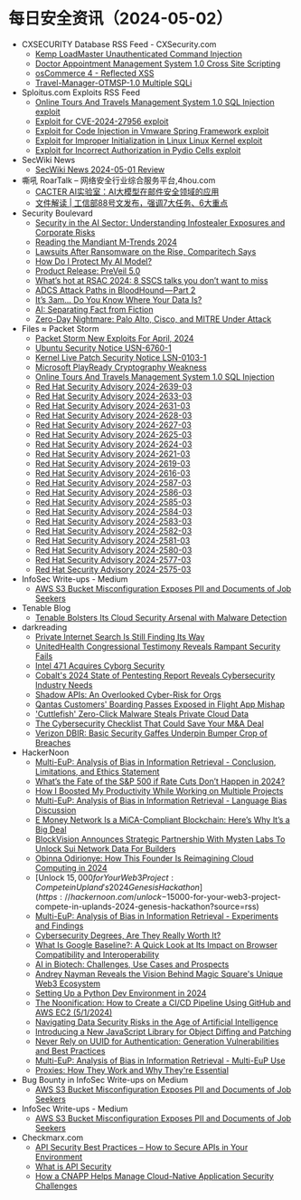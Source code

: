 # 每日安全资讯（2024-05-02）

- CXSECURITY Database RSS Feed - CXSecurity.com
  - [Kemp LoadMaster Unauthenticated Command Injection](https://cxsecurity.com/issue/WLB-2024050004)
  - [Doctor Appointment Management System 1.0 Cross Site Scripting](https://cxsecurity.com/issue/WLB-2024050003)
  - [osCommerce 4 - Reflected XSS](https://cxsecurity.com/issue/WLB-2024050002)
  - [Travel-Manager-OTMSP-1.0 Multiple SQLi](https://cxsecurity.com/issue/WLB-2024050001)
- Sploitus.com Exploits RSS Feed
  - [Online Tours And Travels Management System 1.0 SQL Injection exploit](https://sploitus.com/exploit?id=PACKETSTORM:178418&utm_source=rss&utm_medium=rss)
  - [Exploit for CVE-2024-27956 exploit](https://sploitus.com/exploit?id=D7BB7746-8549-57E9-91BE-FA81E307FDD0&utm_source=rss&utm_medium=rss)
  - [Exploit for Code Injection in Vmware Spring Framework exploit](https://sploitus.com/exploit?id=1D8E061B-15C9-5455-85CD-FD6EB340F9AF&utm_source=rss&utm_medium=rss)
  - [Exploit for Improper Initialization in Linux Linux Kernel exploit](https://sploitus.com/exploit?id=2F990B46-0F97-57C0-9C4B-7012BBDBA610&utm_source=rss&utm_medium=rss)
  - [Exploit for Incorrect Authorization in Pydio Cells exploit](https://sploitus.com/exploit?id=7FE2B6EF-7E2A-55F9-983D-089F26A99300&utm_source=rss&utm_medium=rss)
- SecWiki News
  - [SecWiki News 2024-05-01 Review](http://www.sec-wiki.com/?2024-05-01)
- 嘶吼 RoarTalk – 网络安全行业综合服务平台,4hou.com
  - [CACTER AI实验室：AI大模型在邮件安全领域的应用](https://www.4hou.com/posts/9AlD)
  - [文件解读 | 工信部88号文发布，强调7大任务、6大重点](https://www.4hou.com/posts/yAZn)
- Security Boulevard
  - [Security in the AI Sector: Understanding Infostealer Exposures and Corporate Risks](https://securityboulevard.com/2024/05/security-in-the-ai-sector-understanding-infostealer-exposures-and-corporate-risks/)
  - [Reading the Mandiant M-Trends 2024](https://securityboulevard.com/2024/05/reading-the-mandiant-m-trends-2024/)
  - [Lawsuits After Ransomware on the Rise, Comparitech Says](https://securityboulevard.com/2024/05/lawsuits-after-ransomware-on-the-rise-comparitech-says/)
  - [How Do I Protect My AI Model?](https://securityboulevard.com/2024/05/how-do-i-protect-my-ai-model/)
  - [Product Release: PreVeil 5.0](https://securityboulevard.com/2024/05/product-release-preveil-5-0/)
  - [What’s hot at RSAC 2024: 8 SSCS talks you don’t want to miss](https://securityboulevard.com/2024/05/whats-hot-at-rsac-2024-8-sscs-talks-you-dont-want-to-miss/)
  - [ADCS Attack Paths in BloodHound — Part 2](https://securityboulevard.com/2024/05/adcs-attack-paths-in-bloodhound-part-2/)
  - [It’s 3am… Do You Know Where Your Data Is?](https://securityboulevard.com/2024/05/its-3am-do-you-know-where-your-data-is/)
  - [AI: Separating Fact from Fiction](https://securityboulevard.com/2024/05/ai-separating-fact-from-fiction/)
  - [Zero-Day Nightmare: Palo Alto, Cisco, and MITRE Under Attack](https://securityboulevard.com/2024/05/zero-day-nightmare-palo-alto-cisco-and-mitre-under-attack/)
- Files ≈ Packet Storm
  - [Packet Storm New Exploits For April, 2024](https://packetstormsecurity.com/files/178422/202404-exploits.tgz)
  - [Ubuntu Security Notice USN-6760-1](https://packetstormsecurity.com/files/178421/USN-6760-1.txt)
  - [Kernel Live Patch Security Notice LSN-0103-1](https://packetstormsecurity.com/files/178420/LSN-0103-1.txt)
  - [Microsoft PlayReady Cryptography Weakness](https://packetstormsecurity.com/files/178419/msplayready-cryptoweakness.txt)
  - [Online Tours And Travels Management System 1.0 SQL Injection](https://packetstormsecurity.com/files/178418/tmotmsp10-sql.txt)
  - [Red Hat Security Advisory 2024-2639-03](https://packetstormsecurity.com/files/178417/RHSA-2024-2639-03.txt)
  - [Red Hat Security Advisory 2024-2633-03](https://packetstormsecurity.com/files/178416/RHSA-2024-2633-03.txt)
  - [Red Hat Security Advisory 2024-2631-03](https://packetstormsecurity.com/files/178415/RHSA-2024-2631-03.txt)
  - [Red Hat Security Advisory 2024-2628-03](https://packetstormsecurity.com/files/178414/RHSA-2024-2628-03.txt)
  - [Red Hat Security Advisory 2024-2627-03](https://packetstormsecurity.com/files/178413/RHSA-2024-2627-03.txt)
  - [Red Hat Security Advisory 2024-2625-03](https://packetstormsecurity.com/files/178412/RHSA-2024-2625-03.txt)
  - [Red Hat Security Advisory 2024-2624-03](https://packetstormsecurity.com/files/178411/RHSA-2024-2624-03.txt)
  - [Red Hat Security Advisory 2024-2621-03](https://packetstormsecurity.com/files/178410/RHSA-2024-2621-03.txt)
  - [Red Hat Security Advisory 2024-2619-03](https://packetstormsecurity.com/files/178409/RHSA-2024-2619-03.txt)
  - [Red Hat Security Advisory 2024-2616-03](https://packetstormsecurity.com/files/178408/RHSA-2024-2616-03.txt)
  - [Red Hat Security Advisory 2024-2587-03](https://packetstormsecurity.com/files/178407/RHSA-2024-2587-03.txt)
  - [Red Hat Security Advisory 2024-2586-03](https://packetstormsecurity.com/files/178406/RHSA-2024-2586-03.txt)
  - [Red Hat Security Advisory 2024-2585-03](https://packetstormsecurity.com/files/178405/RHSA-2024-2585-03.txt)
  - [Red Hat Security Advisory 2024-2584-03](https://packetstormsecurity.com/files/178404/RHSA-2024-2584-03.txt)
  - [Red Hat Security Advisory 2024-2583-03](https://packetstormsecurity.com/files/178403/RHSA-2024-2583-03.txt)
  - [Red Hat Security Advisory 2024-2582-03](https://packetstormsecurity.com/files/178402/RHSA-2024-2582-03.txt)
  - [Red Hat Security Advisory 2024-2581-03](https://packetstormsecurity.com/files/178401/RHSA-2024-2581-03.txt)
  - [Red Hat Security Advisory 2024-2580-03](https://packetstormsecurity.com/files/178400/RHSA-2024-2580-03.txt)
  - [Red Hat Security Advisory 2024-2577-03](https://packetstormsecurity.com/files/178399/RHSA-2024-2577-03.txt)
  - [Red Hat Security Advisory 2024-2575-03](https://packetstormsecurity.com/files/178398/RHSA-2024-2575-03.txt)
- InfoSec Write-ups - Medium
  - [AWS S3 Bucket Misconfiguration Exposes PII and Documents of Job Seekers](https://infosecwriteups.com/aws-s3-bucket-misconfiguration-exposes-pii-and-documents-of-job-seekers-7b1332b0ecf1?source=rss----7b722bfd1b8d---4)
- Tenable Blog
  - [Tenable Bolsters Its Cloud Security Arsenal with Malware Detection](https://www.tenable.com/blog/tenable-bolsters-its-cloud-security-arsenal-with-malware-detection)
- darkreading
  - [Private Internet Search Is Still Finding Its Way](https://www.darkreading.com/data-privacy/private-internet-search-is-still-finding-its-way)
  - [UnitedHealth Congressional Testimony Reveals Rampant Security Fails](https://www.darkreading.com/cyberattacks-data-breaches/unitedhealth-congressional-testimony-rampant-security-fails)
  - [Intel 471 Acquires Cyborg Security](https://www.darkreading.com/threat-intelligence/intel-471-acquires-cyborg-security)
  - [Cobalt's 2024 State of Pentesting Report Reveals Cybersecurity Industry Needs](https://www.darkreading.com/vulnerabilities-threats/cobalt-s-2024-state-of-pentesting-report-reveals-cybersecurity-industry-needs)
  - [Shadow APIs: An Overlooked Cyber-Risk for Orgs](https://www.darkreading.com/application-security/shadow-apis-an-overlooked-cyber-risk-for-orgs)
  - [Qantas Customers' Boarding Passes Exposed in Flight App Mishap](https://www.darkreading.com/cyber-risk/qantas-customers-boarding-passes-exposed-flight-app-mishap)
  - ['Cuttlefish' Zero-Click Malware Steals Private Cloud Data](https://www.darkreading.com/cloud-security/cuttlefish-zero-click-malware-steals-private-cloud-data)
  - [The Cybersecurity Checklist That Could Save Your M&amp;A Deal](https://www.darkreading.com/cyber-risk/cybersecurity-checklist-that-could-save-your-m-and-a-deal)
  - [Verizon DBIR: Basic Security Gaffes Underpin Bumper Crop of Breaches](https://www.darkreading.com/cyberattacks-data-breaches/verizon-dbir-basic-security-gaffes-underpin-bumper-crop-of-breaches)
- HackerNoon
  - [Multi-EuP: Analysis of Bias in Information Retrieval - Conclusion, Limitations, and Ethics Statement](https://hackernoon.com/multi-eup-analysis-of-bias-in-information-retrieval-conclusion-limitations-and-ethics-statement?source=rss)
  - [What’s the Fate of the S&P 500 if Rate Cuts Don’t Happen in 2024?](https://hackernoon.com/whats-the-fate-of-the-sandp-500-if-rate-cuts-dont-happen-in-2024?source=rss)
  - [How I Boosted My Productivity While Working on Multiple Projects](https://hackernoon.com/how-i-boosted-my-productivity-while-working-on-multiple-projects?source=rss)
  - [Multi-EuP: Analysis of Bias in Information Retrieval - Language Bias Discussion](https://hackernoon.com/multi-eup-analysis-of-bias-in-information-retrieval-language-bias-discussion?source=rss)
  - [E Money Network Is a MiCA-Compliant Blockchain: Here’s Why It’s a Big Deal](https://hackernoon.com/e-money-network-is-a-mica-compliant-blockchain-heres-why-its-a-big-deal?source=rss)
  - [BlockVision Announces Strategic Partnership With Mysten Labs To Unlock Sui Network Data For Builders](https://hackernoon.com/blockvision-announces-strategic-partnership-with-mysten-labs-to-unlock-sui-network-data-for-builders?source=rss)
  - [Obinna Odirionye: How This Founder Is Reimagining Cloud Computing in 2024](https://hackernoon.com/obinna-odirionye-how-this-founder-is-reimagining-cloud-computing-in-2024?source=rss)
  - [Unlock $15,000 for Your Web3 Project: Compete in Upland's 2024 Genesis Hackathon](https://hackernoon.com/unlock-$15000-for-your-web3-project-compete-in-uplands-2024-genesis-hackathon?source=rss)
  - [Multi-EuP: Analysis of Bias in Information Retrieval - Experiments and Findings](https://hackernoon.com/multi-eup-analysis-of-bias-in-information-retrieval-experiments-and-findings?source=rss)
  - [Cybersecurity Degrees, Are They Really Worth It?](https://hackernoon.com/cybersecurity-degrees-are-they-really-worth-it?source=rss)
  - [What Is Google Baseline?: A Quick Look at Its Impact on Browser Compatibility and Interoperability](https://hackernoon.com/what-is-google-baseline-a-quick-look-at-its-impact-on-browser-compatibility-and-interoperability?source=rss)
  - [AI in Biotech: Challenges, Use Cases and Prospects](https://hackernoon.com/ai-in-biotech-challenges-use-cases-and-prospects?source=rss)
  - [Andrey Nayman Reveals the Vision Behind Magic Square's Unique Web3 Ecosystem](https://hackernoon.com/andrey-nayman-reveals-the-vision-behind-magic-squares-unique-web3-ecosystem?source=rss)
  - [Setting Up a Python Dev Environment in 2024](https://hackernoon.com/setting-up-a-python-dev-environment-in-2024?source=rss)
  - [The Noonification: How to Create a CI/CD Pipeline Using GitHub and AWS EC2 (5/1/2024)](https://hackernoon.com/5-1-2024-noonification?source=rss)
  - [Navigating Data Security Risks in the Age of Artificial Intelligence](https://hackernoon.com/navigating-data-security-risks-in-the-age-of-artificial-intelligence?source=rss)
  - [Introducing a New JavaScript Library for Object Diffing and Patching](https://hackernoon.com/introducing-a-new-javascript-library-for-object-diffing-and-patching?source=rss)
  - [Never Rely on UUID for Authentication: Generation Vulnerabilities and Best Practices](https://hackernoon.com/never-rely-on-uuid-for-authentication-generation-vulnerabilities-and-best-practices?source=rss)
  - [Multi-EuP: Analysis of Bias in Information Retrieval - Multi-EuP Use](https://hackernoon.com/multi-eup-analysis-of-bias-in-information-retrieval-multi-eup-use?source=rss)
  - [Proxies: How They Work and Why They're Essential](https://hackernoon.com/proxies-how-they-work-and-why-theyre-essential?source=rss)
- Bug Bounty in InfoSec Write-ups on Medium
  - [AWS S3 Bucket Misconfiguration Exposes PII and Documents of Job Seekers](https://infosecwriteups.com/aws-s3-bucket-misconfiguration-exposes-pii-and-documents-of-job-seekers-7b1332b0ecf1?source=rss----7b722bfd1b8d--bug_bounty)
- InfoSec Write-ups - Medium
  - [AWS S3 Bucket Misconfiguration Exposes PII and Documents of Job Seekers](https://infosecwriteups.com/aws-s3-bucket-misconfiguration-exposes-pii-and-documents-of-job-seekers-7b1332b0ecf1?source=rss----7b722bfd1b8d---4)
- Checkmarx.com
  - [API Security Best Practices – How to Secure APIs in Your Environment](https://checkmarx.com/appsec-knowledge-hub/api-security/api-security-best-practices/)
  - [What is API Security](https://checkmarx.com/glossary/what-is-api-security/)
  - [How a CNAPP Helps Manage Cloud-Native Application Security Challenges](https://checkmarx.com/appsec-knowledge-hub/cnapp-managing-cloud-native-application-security/)

